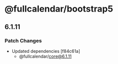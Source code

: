 # @fullcalendar/bootstrap5

## 6.1.11

### Patch Changes

- Updated dependencies [f84c61a]
  - @fullcalendar/core@6.1.11
